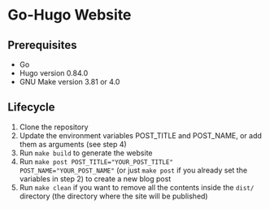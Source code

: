 # Go-Hugo Website

## Prerequisites

- Go
- Hugo version 0.84.0
- GNU Make version 3.81 or 4.0

## Lifecycle

1. Clone the repository
2. Update the environment variables POST_TITLE and POST_NAME, or add them as arguments (see step 4)
3. Run `make build` to generate the website
4. Run `make post POST_TITLE="YOUR_POST_TITLE" POST_NAME="YOUR_POST_NAME"` (or just `make post` if  you already set the variables in step 2) to create a new blog post
5. Run `make clean` if you want to remove all the contents inside the `dist/` directory (the directory where the site will be published)
